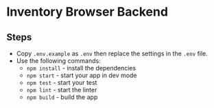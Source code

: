 # Inventory Browser Backend

## Steps

- Copy `.env.example` as `.env` then replace the settings in the `.env` file.
- Use the following commands:
  - `npm install` - install the dependencies
  - `npm start` - start your app in dev mode
  - `npm test` - start your test
  - `npm lint` - start the linter
  - `npm build` - build the app
